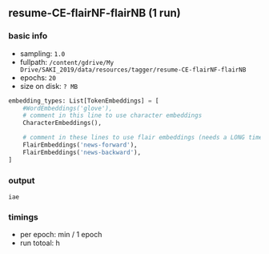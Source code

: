 ## resume-CE-flairNF-flairNB (1 run)

### basic info

- sampling:     `1.0`
- fullpath:     `/content/gdrive/My Drive/SAKI_2019/data/resources/tagger/resume-CE-flairNF-flairNB`
- epochs:       `20`
- size on disk: `? MB`

```python
embedding_types: List[TokenEmbeddings] = [
    #WordEmbeddings('glove'),
    # comment in this line to use character embeddings
    CharacterEmbeddings(),

    # comment in these lines to use flair embeddings (needs a LONG time to train :-)
    FlairEmbeddings('news-forward'),
    FlairEmbeddings('news-backward'),
]
```

### output

```
iae
```

### timings

- per epoch: min / 1 epoch
- run totoal: h